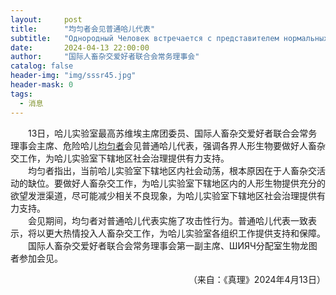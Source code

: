 ```yaml
---
layout:     post
title:      "均匀者会见普通哈儿代表"
subtitle:   "Однородный Человек встречается с представителем нормальных хаеров"
date:       2024-04-13 22:00:00
author:     "国际人畜杂交爱好者联合会常务理事会"
catalog: false
header-img: "img/sssr45.jpg"
header-mask: 0
tags:
  - 消息
---
```


&emsp;&emsp;13日，哈儿实验室最高苏维埃主席团委员、国际人畜杂交爱好者联合会常务理事会主席、危险哈儿[均匀者](../../../../bdohlh/index.html?haer=54)会见普通哈儿代表，强调各界人形生物要做好人畜杂交工作，为哈儿实验室下辖地区社会治理提供有力支持。  
&emsp;&emsp;均匀者指出，当前哈儿实验室下辖地区内社会动荡，根本原因在于人畜杂交活动的缺位。要做好人畜杂交工作，为哈儿实验室下辖地区内的人形生物提供充分的欲望发泄渠道，尽可能减少相关不良现象，为哈儿实验室下辖地区社会治理提供有力支持。  
&emsp;&emsp;会见期间，均匀者对普通哈儿代表实施了攻击性行为。普通哈儿代表一致表示，将以更大热情投入人畜杂交工作，为哈儿实验室各组织工作提供支持和保障。  
&emsp;&emsp;国际人畜杂交爱好者联合会常务理事会第一副主席、ШИЯЧ分配室生物龙图者参加会见。
<div style="text-align: right">（来自：《真理》2024年4月13日）</div>